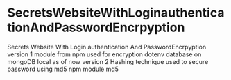 # SecretsWebsiteWithLoginauthenticationAndPasswordEncrpyption
Secrets Website With Login authentication And PasswordEncrpyption
version 1
module from npm used for encryption dotenv
database on mongoDB local as of now
version 2 
Hashing technique used to secure password using md5
npm module md5

